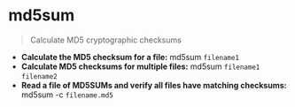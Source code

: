 # md5sum
> Calculate MD5 cryptographic checksums
- **Calculate the MD5 checksum for a file:**
md5sum `filename1`
- **Calculate MD5 checksums for multiple files:**
md5sum `filename1` `filename2`
- **Read a file of MD5SUMs and verify all files have matching checksums:**
md5sum -c `filename.md5`
